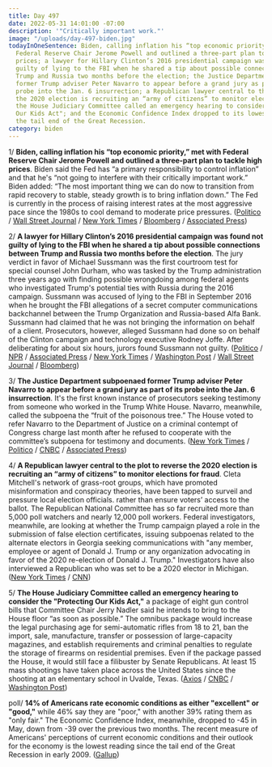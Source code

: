 ```yaml
---
title: Day 497
date: 2022-05-31 14:01:00 -07:00
description: '"Critically important work."'
image: "/uploads/day-497-biden.jpg"
todayInOneSentence: Biden, calling inflation his “top economic priority,” met with
  Federal Reserve Chair Jerome Powell and outlined a three-part plan to tackle high
  prices; a lawyer for Hillary Clinton’s 2016 presidential campaign was found not
  guilty of lying to the FBI when he shared a tip about possible connections between
  Trump and Russia two months before the election; the Justice Department subpoenaed
  former Trump adviser Peter Navarro to appear before a grand jury as part of its
  probe into the Jan. 6 insurrection; a Republican lawyer central to the plot to reverse
  the 2020 election is recruiting an “army of citizens” to monitor elections for fraud;
  the House Judiciary Committee called an emergency hearing to consider the "Protecting
  Our Kids Act"; and the Economic Confidence Index dropped to its lowest level since
  the tail end of the Great Recession.
category: biden
---
```


1/ **Biden, calling inflation his “top economic priority,” met with Federal Reserve Chair Jerome Powell and outlined a three-part plan to tackle high prices**. Biden said the Fed has “a primary responsibility to control inflation” and that he's “not going to interfere with their critically important work.” Biden added: “The most important thing we can do now to transition from rapid recovery to stable, steady growth is to bring inflation down.” The Fed is currently in the process of raising interest rates at the most aggressive pace since the 1980s to cool demand to moderate price pressures. ([Politico](https://www.politico.com/news/2022/05/31/biden-inflation-op-ed-00035951) / [Wall Street Journal](https://www.wsj.com/articles/my-plan-for-fighting-inflation-joe-biden-gas-prices-economy-unemployment-jobs-covid-11653940654) / [New York Times](https://www.nytimes.com/2022/05/31/business/biden-powell-meeting-inflation.html) / [Bloomberg](https://www.bloomberg.com/news/articles/2022-05-31/biden-seeks-to-defect-inflation-blame-with-rare-fed-meeting?sref=MIBMEEoj) / [Associated Press](https://apnews.com/article/biden-jerome-powell-government-and-politics-economy-2b9295779a17e425d0d8da6f0f82176e))

2/ **A lawyer for Hillary Clinton’s 2016 presidential campaign was found not guilty of lying to the FBI when he shared a tip about possible connections between Trump and Russia two months before the election**. The jury verdict in favor of Michael Sussmann was the first courtroom test for special counsel John Durham, who was tasked by the Trump administration three years ago with finding possible wrongdoing among federal agents who investigated Trump's potential ties with Russia during the 2016 campaign. Sussmann was accused of lying to the FBI in September 2016 when he brought the FBI allegations of a secret computer communications backchannel between the Trump Organization and Russia-based Alfa Bank. Sussmann had claimed that he was not bringing the information on behalf of a client. Prosecutors, however, alleged Sussmann had done so on behalf of the Clinton campaign and technology executive Rodney Joffe. After deliberating for about six hours, jurors found Sussmann not guilty. ([Politico](https://www.politico.com/news/2022/05/31/sussmann-acquitted-trump-special-counsel-00036033) / [NPR](https://www.npr.org/2022/05/31/1102150260/special-counsel-durham-fails-first-courtroom-test-in-his-three-year-probe) / [Associated Press](https://apnews.com/article/russia-ukraine-hillary-clinton-john-durham-presidential-elections-59158f83bd6a9159b420f2b04848b77f) / [New York Times](https://www.nytimes.com/2022/05/31/us/politics/michael-sussmann-durham-fbi.html) / [Washington Post](https://www.washingtonpost.com/national-security/2022/05/31/sussmann-not-guilty-lying-fbi-hillary-clinton/) / [Wall Street Journal](https://www.wsj.com/articles/ex-clinton-campaign-lawyer-michael-sussmann-acquitted-of-lying-to-the-fbi-11654013332) / [Bloomberg](https://www.bloomberg.com/news/articles/2022-05-31/ex-clinton-campaign-lawyer-found-not-guilty-of-lying-to-fbi?sref=MIBMEEoj))
 
3/ **The Justice Department subpoenaed former Trump adviser Peter Navarro to appear before a grand jury as part of its probe into the Jan. 6 insurrection**. It's the first known instance of prosecutors seeking testimony from someone who worked in the Trump White House. Navarro, meanwhile, called the subpoena the “fruit of the poisonous tree.” The House voted to refer Navarro to the Department of Justice on a criminal contempt of Congress charge last month after he refused to cooperate with the committee’s subpoena for testimony and documents. ([New York Times](https://www.nytimes.com/2022/05/30/us/politics/peter-navarro-jan-6-subpoena.html) / [Politico](https://www.politico.com/news/2022/05/30/peter-navarro-grand-jury-trump-00035904) / [CNBC](https://www.cnbc.com/2022/05/31/former-trump-aide-peter-navarro-says-hes-been-subpoenaed-by-grand-jury-for-jan-6-documents.html) / [Associated Press](https://apnews.com/article/capitol-siege-donald-trump-government-and-politics-peter-navarro-presidential-elections-0744f3e7819e07a7989895e0caa60e4c))

4/ **A Republican lawyer central to the plot to reverse the 2020 election is recruiting an “army of citizens” to monitor elections for fraud**. Cleta Mitchell's network of grass-root groups, which have promoted misinformation and conspiracy theories, have been tapped to surveil and pressure local election officials. rather than ensure voters’ access to the ballot. The Republican National Committee has so far recruited more than 5,000 poll watchers and nearly 12,000 poll workers. Federal investigators, meanwhile, are looking at whether the Trump campaign played a role in the submission of false election certificates, issuing subpoenas related to the alternate electors in Georgia seeking communications with "any member, employee or agent of Donald J. Trump or any organization advocating in favor of the 2020 re-election of Donald J. Trump." Investigators have also interviewed a Republican who was set to be a 2020 elector in Michigan. ([New York Times](https://www.nytimes.com/2022/05/30/us/politics/republican-poll-monitors-election-activists.html) / [CNN](https://www.cnn.com/2022/05/26/politics/doj-georgia-republicans-trump-fake-elector-probe/index.html))


5/ **The House Judiciary Committee called an emergency hearing to consider the "Protecting Our Kids Act,"** a package of eight gun control bills that Committee Chair Jerry Nadler said he intends to bring to the House floor “as soon as possible.” The omnibus package would increase the legal purchasing age for semi-automatic rifles from 18 to 21, ban the import, sale, manufacture, transfer or possession of large-capacity magazines, and establish requirements and criminal penalties to regulate the storage of firearms on residential premises. Even if the package passed the House, it would still face a filibuster by Senate Republicans. At least 15 mass shootings have taken place across the United States since the shooting at an elementary school in Uvalde, Texas. ([Axios](https://www.axios.com/2022/05/31/house-gun-control-uvalde-buffalo) / [CNBC](https://www.cnbc.com/2022/05/31/house-democrats-aim-to-pass-gun-control-legislation-by-early-june.html) / [Washington Post](https://www.washingtonpost.com/nation/2022/05/30/mass-shootings-memorial-day-weekend-taft-chattanooga-uvalde/))

poll/ **14% of Americans rate economic conditions as either "excellent" or "good,"** while 46% say they are "poor," with another 39% rating them as "only fair." The Economic Confidence Index, meanwhile, dropped to -45 in May, down from -39 over the previous two months. The recent measure of Americans' perceptions of current economic conditions and their outlook for the economy is the lowest reading since the tail end of the Great Recession in early 2009. ([Gallup](https://news.gallup.com/poll/393176/economic-pessimism-growing.aspx))

